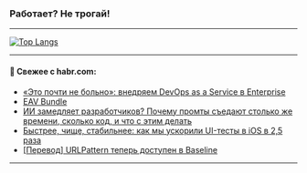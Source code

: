 ### Работает? Не трогай!

---
<!--
#### 🛠️ Technical stack:

![Java](https://img.shields.io/badge/Java-informational?logo=Oracle&style=flat&logoColor=white&color=FF4500)
![Kotlin](https://img.shields.io/badge/Kotlin-informational?logo=Kotlin&style=flat&logoColor=white&color=774D97)
![TS](https://img.shields.io/badge/TypeScript-informational?logo=typeScript&style=flat&logoColor=black&color=017acc)
![Python](https://img.shields.io/badge/Python-informational?logo=Python&style=flat&logoColor=black&color=ffdd54) <br>
![Spring](https://img.shields.io/badge/Spring-informational?logo=Spring&style=flat&logoColor=white&color=6DB33F) 
![SpringBoot](https://img.shields.io/badge/SpringBoot-informational?logo=SpringBoot&style=flat&logoColor=white&color=6DB33F)
![Nest](https://img.shields.io/badge/NestJS-informational?logo=NestJS&style=flat&logoColor=white&color=E0234E) 
![NodeJS](https://img.shields.io/badge/NodeJS-informational?logo=node.js&style=flat&logoColor=white&color=70A760)<br>
![PostgreSQL](https://img.shields.io/badge/PostgreSQL-informational?logo=PostgreSQL&style=flat&logoColor=white&color=DAA520)
![MongoDB](https://img.shields.io/badge/MongoDB-informational?logo=MongoDB&style=flat&logoColor=white&color=870000)
![Apache](https://img.shields.io/badge/Apache-informational?logo=apache&style=flat&logoColor=white&color=f74e28)

___ 
-->

<!--- #### 🛠️ : --->

[![Top Langs](https://github-readme-stats-82jvfl3w3-advtsettinggmailcoms-projects.vercel.app/api/top-langs/?username=zloylis&langs_count=10&hide_title=true&title_color=e6edf3&size_weight=0.5&count_weight=0.5&layout=compact&hide_progress=true&hide_border=true&theme=dracula&hide=css,makefile,cmake)](https://github.com/zloylis)

<!---


####  :octocat:&nbsp;&nbsp; Статистика:

![GitHub stats](https://github-readme-stats-u2qms2cxw-advtsettinggmailcoms-projects.vercel.app/api?username=zloylis&show_icons=true&hide_border=true&theme=dracula&title_color=e6edf3&include_all_commits=true&count_private=true&hide_rank=false&hide_title=true&rank_icon=github)
-->
---

#### 💬 Свежее с habr.com:

<!-- BLOG-POST-LIST:START -->
- [«Это почти не больно»: внедряем DevOps as a Service в Enterprise](https://habr.com/ru/companies/chislitellab/articles/961234/?utm_source=habrahabr&utm_medium=rss&utm_campaign=961234)
- [EAV Bundle](https://habr.com/ru/articles/961676/?utm_source=habrahabr&utm_medium=rss&utm_campaign=961676)
- [ИИ замедляет разработчиков? Почему промты съедают столько же времени, сколько код, и что с этим делать](https://habr.com/ru/companies/surfstudio/articles/961548/?utm_source=habrahabr&utm_medium=rss&utm_campaign=961548)
- [Быстрее, чище, стабильнее: как мы ускорили UI-тесты в iOS в 2,5 раза](https://habr.com/ru/companies/vk/articles/961616/?utm_source=habrahabr&utm_medium=rss&utm_campaign=961616)
- [[Перевод] URLPattern теперь доступен в Baseline](https://habr.com/ru/companies/timeweb/articles/960722/?utm_source=habrahabr&utm_medium=rss&utm_campaign=960722)
<!-- BLOG-POST-LIST:END -->

---
